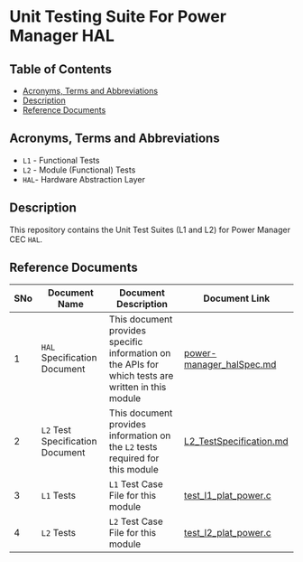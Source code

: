 # Unit Testing Suite For Power Manager HAL

## Table of Contents

- [Acronyms, Terms and Abbreviations](#acronyms-terms-and-abbreviations)
- [Description](#description)
- [Reference Documents](#reference-documents)

## Acronyms, Terms and Abbreviations

- `L1` - Functional Tests
- `L2` - Module (Functional) Tests
- `HAL`- Hardware Abstraction Layer

## Description

This repository contains the Unit Test Suites (L1 and L2) for Power Manager CEC `HAL`.

## Reference Documents

<!-- Need to update links to rdkcentral and point to branch main-->
|SNo|Document Name|Document Description|Document Link|
|---|-------------|--------------------|-------------|
|1|`HAL` Specification Document|This document provides specific information on the APIs for which tests are written in this module|[power-manager_halSpec.md ](https://github.com/comcast-sky/rdk-components-hal-powermanager/blob/master/docs/pages/power-manager_halSpec.md "power-manager_halSpec.md")|
|2|`L2` Test Specification Document|This document provides information on the `L2` tests required for this module|[L2_TestSpecification.md](https://github.com/comcast-sky/rdk-components-haltest-powermanager/blob/master/docs/pages/power_manager_l2_test_specification.md "power_manager_l2_test_specification.md")|
|3|`L1` Tests |`L1` Test Case File for this module |[test_l1_plat_power.c](https://github.com/comcast-sky/rdk-components-haltest-powermanager/blob/master/src/test_l1_plat_power.c "test_l1_plat_power.c")|
|4|`L2` Tests |`L2` Test Case File for this module|[test_l2_plat_power.c](https://github.com/comcast-sky/rdk-components-haltest-powermanager/blob/master/src/test_l2_plat_power.c "test_l2_plat_power.c")|
